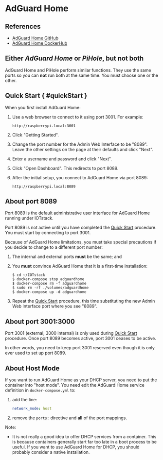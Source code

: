 # AdGuard Home

## References

* [AdGuard Home GitHub](https://github.com/AdguardTeam/AdGuardHome)
* [AdGuard Home DockerHub](https://hub.docker.com/r/adguard/adguardhome)

## Either *AdGuard Home* or *PiHole*, but not both

AdGuard Home and PiHole perform similar functions. They use the same ports so you can **not** run both at the same time. You must choose one or the other.

## Quick Start { #quickStart }

When you first install AdGuard Home:

1. Use a web browser to connect to it using port 3001. For example:

	```
	http://raspberrypi.local:3001
	```

2. Click "Getting Started".

3. Change the port number for the Admin Web Interface to be "8089". Leave the other settings on the page at their defaults and click "Next".
4. Enter a username and password and click "Next".
5. Click "Open Dashboard". This redirects to port 8089.
6. After the initial setup, you connect to AdGuard Home via port 8089:

	```
	http://raspberrypi.local:8089
	```

## About port 8089

Port 8089 is the default administrative user interface for AdGuard Home running under IOTstack.

Port 8089 is not active until you have completed the [Quick Start](#quickStart) procedure. You must start by connecting to port 3001.

Because of AdGuard Home limitations, you must take special precautions if you decide to change to a different port number:

1. The internal and external ports **must** be the same; and

2. You **must** convince AdGuard Home that it is a first-time installation: 

	```console
	$ cd ~/IOTstack
	$ docker-compose stop adguardhome
	$ docker-compose rm -f adguardhome
	$ sudo rm -rf ./volumes/adguardhome
	$ docker-compose up -d adguardhome
	```

3. Repeat the [Quick Start](#quickStart) procedure, this time substituting the new Admin Web Interface port where you see "8089".

## About port 3001:3000

Port 3001 (external, 3000 internal) is only used during [Quick Start](#quickStart) procedure. Once port 8089 becomes active, port 3001 ceases to be active.

In other words, you need to keep port 3001 reserved even though it is only ever used to set up port 8089.

## About Host Mode

If you want to run AdGuard Home as your DHCP server, you need to put the container into "host mode". You need edit the AdGuard Home service definition in `docker-compose.yml` to:

1. add the line:

	```yaml
	network_mode: host
	```

2. remove the `ports:` directive and **all** of the port mappings.

Note:

* It is not really a good idea to offer DHCP services from a container. This is because containers generally start far too late in a boot process to be useful. If you want to use AdGuard Home for DHCP, you should probably consider a native installation.
